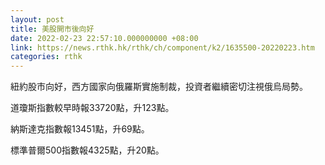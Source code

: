 ```yaml
---
layout: post
title: 美股開市後向好
date: 2022-02-23 22:57:10.000000000 +08:00
link: https://news.rthk.hk/rthk/ch/component/k2/1635500-20220223.htm
categories: rthk
---
```


紐約股市向好，西方國家向俄羅斯實施制裁，投資者繼續密切注視俄烏局勢。

道瓊斯指數較早時報33720點，升123點。

納斯達克指數報13451點，升69點。

標準普爾500指數報4325點，升20點。
